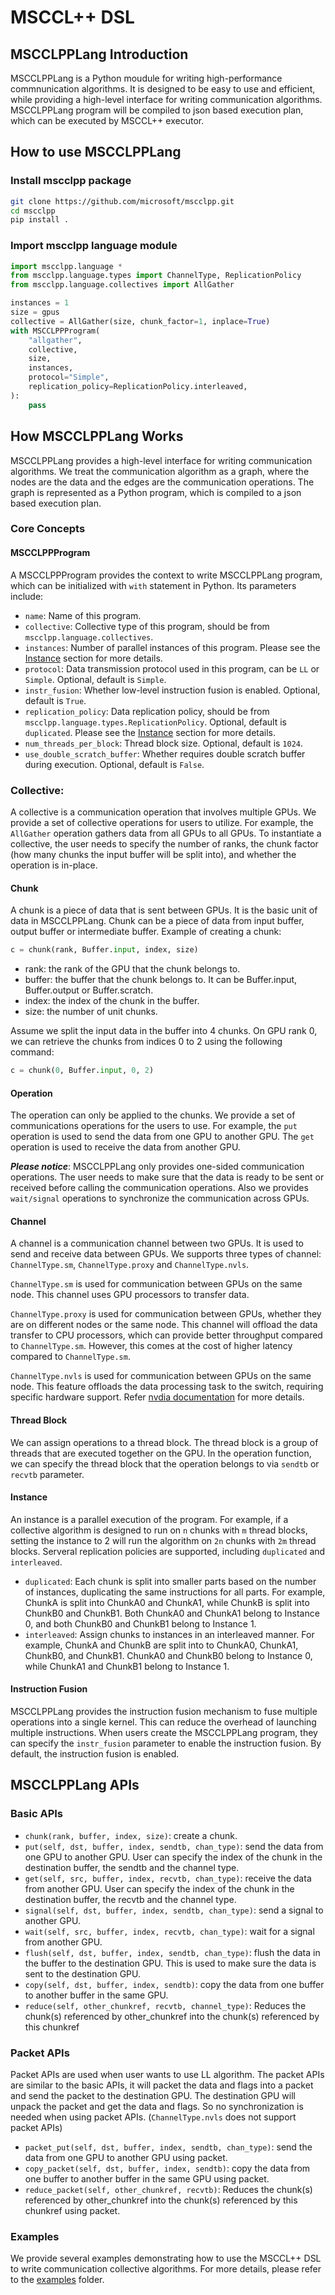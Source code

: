 # MSCCL++ DSL
## MSCCLPPLang Introduction
MSCCLPPLang is a Python moudule for writing high-performance commnunication algorithms. It is designed to be easy to use and efficient, while providing a high-level interface for writing communication algorithms. MSCCLPPLang program will be compiled to json based execution plan, which can be executed by MSCCL++ executor.

## How to use MSCCLPPLang
### Install mscclpp package
```bash
git clone https://github.com/microsoft/mscclpp.git
cd mscclpp
pip install .
```

### Import mscclpp language module
```python
import mscclpp.language *
from mscclpp.language.types import ChannelType, ReplicationPolicy
from mscclpp.language.collectives import AllGather

instances = 1
size = gpus
collective = AllGather(size, chunk_factor=1, inplace=True)
with MSCCLPPProgram(
    "allgather",
    collective,
    size,
    instances,
    protocol="Simple",
    replication_policy=ReplicationPolicy.interleaved,
):
    pass
```

## How MSCCLPPLang Works
MSCCLPPLang provides a high-level interface for writing communication algorithms. We treat the communication algorithm as a graph, where the nodes are the data and the edges are the communication operations. The graph is represented as a Python program, which is compiled to a json based execution plan.

### Core Concepts

#### MSCCLPPProgram
A MSCCLPPProgram provides the context to write MSCCLPPLang program, which can be initialized with `with` statement in Python. Its parameters include:

- `name`: Name of this program.
- `collective`: Collective type of this program, should be from `mscclpp.language.collectives`.
- `instances`: Number of parallel instances of this program. Please see the [Instance](#instance) section for more details.
- `protocol`: Data transmission protocol used in this program, can be `LL` or `Simple`. Optional, default is `Simple`.
- `instr_fusion`: Whether low-level instruction fusion is enabled. Optional, default is `True`.
- `replication_policy`: Data replication policy, should be from `mscclpp.language.types.ReplicationPolicy`. Optional, default is `duplicated`. Please see the [Instance](#instance) section for more details.
- `num_threads_per_block`: Thread block size. Optional, default is `1024`.
- `use_double_scratch_buffer`: Whether requires double scratch buffer during execution. Optional, default is `False`.

### Collective:
A collective is a communication operation that involves multiple GPUs. We provide a set of collective operations for users to utilize. For example, the `AllGather` operation gathers data from all GPUs to all GPUs. To instantiate a collective, the user needs to specify the number of ranks, the chunk factor (how many chunks the input buffer will be split into), and whether the operation is in-place.

#### Chunk
A chunk is a piece of data that is sent between GPUs. It is the basic unit of data in MSCCLPPLang. Chunk can be a piece of data from input buffer, output buffer or intermediate buffer.
Example of creating a chunk:
```python
c = chunk(rank, Buffer.input, index, size)
```
- rank: the rank of the GPU that the chunk belongs to.
- buffer: the buffer that the chunk belongs to. It can be Buffer.input, Buffer.output or Buffer.scratch.
- index: the index of the chunk in the buffer.
- size: the number of unit chunks.

Assume we split the input data in the buffer into 4 chunks. On GPU rank 0, we can retrieve the chunks from indices 0 to 2 using the following command:
```python
c = chunk(0, Buffer.input, 0, 2)
```

#### Operation
The operation can only be applied to the chunks. We provide a set of communications operations for the users to use. For example, the `put` operation is used to send the data from one GPU to another GPU. The `get` operation is used to receive the data from another GPU.

***Please notice***: MSCCLPPLang only provides one-sided communication operations. The user needs to make sure that the data is ready to be sent or received before calling the communication operations. Also we provides `wait/signal` operations to synchronize the communication across GPUs.

#### Channel
A channel is a communication channel between two GPUs. It is used to send and receive data between GPUs. We supports three types of channel: `ChannelType.sm`, `ChannelType.proxy` and `ChannelType.nvls`.

`ChannelType.sm` is used for communication between GPUs on the same node. This channel uses GPU processors to transfer data.

`ChannelType.proxy` is used for communication between GPUs, whether they are on different nodes or the same node. This channel will offload the data transfer to CPU processors, which can provide better throughput compared to `ChannelType.sm`. However, this comes at the cost of higher latency compared to `ChannelType.sm`.

`ChannelType.nvls` is used for communication between GPUs on the same node. This feature offloads the data processing task to the switch, requiring specific hardware support. Refer [nvdia documentation](https://www.nvidia.com/en-us/data-center/nvlink/) for more details.

#### Thread Block
We can assign operations to a thread block. The thread block is a group of threads that are executed together on the GPU. In the operation function, we can specify the thread block that the operation belongs to via `sendtb` or `recvtb` parameter.

#### Instance
An instance is a parallel execution of the program. For example, if a collective algorithm is designed to run on `n` chunks with `m` thread blocks, setting the instance to 2 will run the algorithm on `2n` chunks with `2m` thread blocks. Serveral replication policies are supported, including `duplicated` and `interleaved`.
- `duplicated`: Each chunk is split into smaller parts based on the number of instances, duplicating the same instructions for all parts. For example, ChunkA is split into ChunkA0 and ChunkA1, while ChunkB is split into ChunkB0 and ChunkB1. Both ChunkA0 and ChunkA1 belong to Instance 0, and both ChunkB0 and ChunkB1 belong to Instance 1. 
- `interleaved`: Assign chunks to instances in an interleaved manner. For example, ChunkA and ChunkB are split into to ChunkA0, ChunkA1, ChunkB0, and ChunkB1. ChunkA0 and ChunkB0 belong to Instance 0, while ChunkA1 and ChunkB1 belong to Instance 1.

#### Instruction Fusion
MSCCLPPLang provides the instruction fusion mechanism to fuse multiple operations into a single kernel. This can reduce the overhead of launching multiple instructions. When users create the MSCCLPPLang program, they can specify the `instr_fusion` parameter to enable the instruction fusion. By default, the instruction fusion is enabled.

## MSCCLPPLang APIs

### Basic APIs
- `chunk(rank, buffer, index, size)`: create a chunk.
- `put(self, dst, buffer, index, sendtb, chan_type)`: send the data from one GPU to another GPU. User can specify the index of the chunk in the destination buffer, the sendtb and the channel type.
- `get(self, src, buffer, index, recvtb, chan_type)`: receive the data from another GPU. User can specify the index of the chunk in the destination buffer, the recvtb and the channel type.
- `signal(self, dst, buffer, index, sendtb, chan_type)`: send a signal to another GPU.
- `wait(self, src, buffer, index, recvtb, chan_type)`: wait for a signal from another GPU.
- `flush(self, dst, buffer, index, sendtb, chan_type)`: flush the data in the buffer to the destination GPU. This is used to make sure the data is sent to the destination GPU.
- `copy(self, dst, buffer, index, sendtb)`: copy the data from one buffer to another buffer in the same GPU.
- `reduce(self, other_chunkref, recvtb, channel_type)`: Reduces the chunk(s) referenced by other_chunkref into the chunk(s) referenced by this chunkref

### Packet APIs
Packet APIs are used when user wants to use LL algorithm. The packet APIs are similar to the basic APIs, it will packet the data and flags into a packet and send the packet to the destination GPU. The destination GPU will unpack the packet and get the data and flags. So no synchronization is needed when using packet APIs. (`ChannelType.nvls` does not support packet APIs)
- `packet_put(self, dst, buffer, index, sendtb, chan_type)`: send the data from one GPU to another GPU using packet.
- `copy_packet(self, dst, buffer, index, sendtb)`: copy the data from one buffer to another buffer in the same GPU using packet.
- `reduce_packet(self, other_chunkref, recvtb)`: Reduces the chunk(s) referenced by other_chunkref into the chunk(s) referenced by this chunkref using packet.


### Examples
We provide several examples demonstrating how to use the MSCCL++ DSL to write communication collective algorithms. For more details, please refer to the [examples](https://github.com/microsoft/mscclpp/tree/main/python/examples) folder.